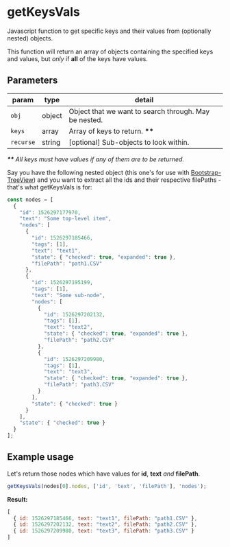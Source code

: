 # getKeysVals
Javascript function to get specific keys and their values from (optionally nested) objects.

This function will return an array of objects containing the specified keys and values, but _only_ if **all** of the keys have values.

## Parameters
| param   | type    | detail |
|---------|---------|--------|
| `obj`     | object  | Object that we want to search through. May be nested. |
| `keys`    | array   | Array of keys to return. <b>**</b> |
| `recurse` | string  | [optional] Sub-objects to look within. |

<i><b>**</b> All keys must have values if any of them are to be returned.</i>

Say you have the following nested object (this one's for use with [Bootstrap-TreeView](https://github.com/jonmiles/bootstrap-treeview)) and you want to extract all the ids and their respective filePaths - that's what getKeysVals is for:
```javascript
const nodes = [
  {
    "id": 1526297177970,
    "text": "Some top-level item",
    "nodes": [
      {
        "id": 1526297185466,
        "tags": [1],
        "text": "text1",
        "state": { "checked": true, "expanded": true },
        "filePath": "path1.CSV"
      },
      {
        "id": 1526297195199,
        "tags": [1],
        "text": "Some sub-node",
        "nodes": [
          {
            "id": 1526297202132,
            "tags": [1],
            "text": "text2",
            "state": { "checked": true, "expanded": true },
            "filePath": "path2.CSV"
          },
          {
            "id": 1526297209980,
            "tags": [1],
            "text": "text3",
            "state": { "checked": true, "expanded": true },
            "filePath": "path3.CSV"
          }
        ],
        "state": { "checked": true }
      }
    ],
    "state": { "checked": true }
  }
];
```

## Example usage
Let's return those nodes which have values for **id**, **text** _and_ **filePath**.
```javascript
getKeysVals(nodes[0].nodes, ['id', 'text', 'filePath'], 'nodes');
```
**Result:**
```javascript
[
  { id: 1526297185466, text: "text1", filePath: "path1.CSV" },
  { id: 1526297202132, text: "text2", filePath: "path2.CSV" },
  { id: 1526297209980, text: "text3", filePath: "path3.CSV" }
]
```
